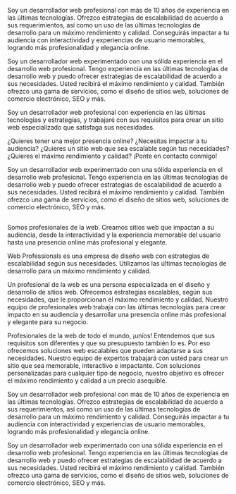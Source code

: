Soy un desarrollador web profesional con más de 10 años de experiencia en las últimas tecnologías. Ofrezco estrategias de escalabilidad de acuerdo a sus requerimientos, así como un uso de las últimas tecnologías de desarrollo para un máximo rendimiento y calidad. Conseguirás impactar a tu audiencia con interactividad y experiencias de usuario memorables, logrando más profesionalidad y elegancia online.

Soy un desarrollador web experimentado con una sólida experiencia en el desarrollo web profesional. Tengo experiencia en las últimas tecnologías de desarrollo web y puedo ofrecer estrategias de escalabilidad de acuerdo a sus necesidades. Usted recibirá el máximo rendimiento y calidad. También ofrezco una gama de servicios, como el diseño de sitios web, soluciones de comercio electrónico, SEO y más.

Soy un desarrollador web profesional con experiencia en las últimas tecnologías y estrategias, y trabajaré con sus requisitos para crear un sitio web especializado que satisfaga sus necesidades.

¿Quieres tener una mejor presencia online? ¿Necesitas impactar a tu audiencia? ¿Quieres un sitio web que sea escalable según tus necesidades? ¿Quieres el máximo rendimiento y calidad?
¡Ponte en contacto conmigo!


Soy un desarrollador web experimentado con una sólida experiencia en el desarrollo web profesional. Tengo experiencia en las últimas tecnologías de desarrollo web y puedo ofrecer estrategias de escalabilidad de acuerdo a sus necesidades. Usted recibirá el máximo rendimiento y calidad. También ofrezco una gama de servicios, como el diseño de sitios web, soluciones de comercio electrónico, SEO y más.






## 

Somos profesionales de la web. Creamos sitios web que impactan a su audiencia, desde la interactividad y la experiencia memorable del usuario hasta una presencia online más profesional y elegante.

Web Professionals es una empresa de diseño web con estrategias de escalabilidad según sus necesidades. Utilizamos las últimas tecnologías de desarrollo para un máximo rendimiento y calidad.

Un profesional de la web es una persona especializada en el diseño y desarrollo de sitios web. Ofrecemos estrategias escalables, según sus necesidades, que le proporcionan el máximo rendimiento y calidad. Nuestro equipo de profesionales web trabaja con las últimas tecnologías para crear impacto en su audiencia y desarrollar una presencia online más profesional y elegante para su negocio.

Profesionales de la web de todo el mundo, ¡uníos! Entendemos que sus requisitos son diferentes y que su presupuesto también lo es. Por eso ofrecemos soluciones web escalables que pueden adaptarse a sus necesidades. Nuestro equipo de expertos trabajará con usted para crear un sitio que sea memorable, interactivo e impactante. Con soluciones personalizadas para cualquier tipo de negocio, nuestro objetivo es ofrecer el máximo rendimiento y calidad a un precio asequible.


Soy un desarrollador web profesional con más de 10 años de experiencia en las últimas tecnologías. Ofrezco estrategias de escalabilidad de acuerdo a sus requerimientos, así como un uso de las últimas tecnologías de desarrollo para un máximo rendimiento y calidad. Conseguirás impactar a tu audiencia con interactividad y experiencias de usuario memorables, logrando más profesionalidad y elegancia online.   

Soy un desarrollador web experimentado con una sólida experiencia en el desarrollo web profesional. Tengo experiencia en las últimas tecnologías de desarrollo web y puedo ofrecer estrategias de escalabilidad de acuerdo a sus necesidades. Usted recibirá el máximo rendimiento y calidad. También ofrezco una gama de servicios, como el diseño de sitios web, soluciones de comercio electrónico, SEO y más.